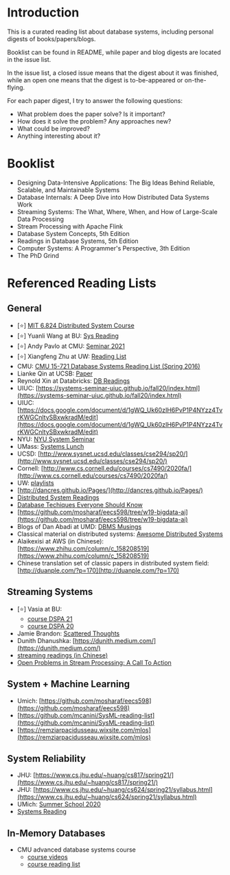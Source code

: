 # Introduction

This is a curated reading list about database systems, including personal digests of books/papers/blogs.

Booklist can be found in README, while paper and blog digests are located in the issue list.

In the issue list, a closed issue means that the digest about it was finished, while an open one means that the digest is to-be-appeared or on-the-flying.

For each paper digest, I try to answer the following questions:

- What problem does the paper solve? Is it important?
- How does it solve the problem? Any approaches new?
- What could be improved?
- Anything interesting about it?

# Booklist

- Designing Data-Intensive Applications: The Big Ideas Behind Reliable, Scalable, and Maintainable Systems
- Database Internals: A Deep Dive into How Distributed Data Systems Work
- Streaming Systems: The What, Where, When, and How of Large-Scale Data Processing
- Stream Processing with Apache Flink
- Database System Concepts, 5th Edition
- Readings in Database Systems, 5th Edition
- Computer Systems: A Programmer's Perspective, 3th Edition
- The PhD Grind

<!-- You may also find [Other Books](https://github.com/Sunt-ing/database-system-readings/blob/main/Other%20Books.md).
 -->

# Referenced Reading Lists

## General

- [:star:] [MIT 6.824 Distributed System Course](https://pdos.csail.mit.edu/6.824/schedule.html)
- [:star:] Yuanli Wang at BU: [Sys Reading](https://github.com/pentium3/sys_reading/issues)
- [:star:] Andy Pavlo at CMU: [Seminar 2021](https://db.cs.cmu.edu/seminar2021/)
- [:star:] Xiangfeng Zhu at UW: [Reading List](https://xzhu0027.gitbook.io/blog/reading-list)
- CMU: [CMU 15-721 Database Systems Reading List (Spring 2016)](https://15721.courses.cs.cmu.edu/spring2016/schedule.html)
- Lianke Qin at UCSB: [Paper](https://github.com/brucechin/paper)
- Reynold Xin at Databricks: [DB Readings](https://github.com/rxin/db-readings)
- UIUC: [https://systems-seminar-uiuc.github.io/fall20/index.html](https://systems-seminar-uiuc.github.io/fall20/index.html)
- UIUC: [https://docs.google.com/document/d/1gWQ_Uk60zIH6PvP1P4NYzz4TvrKWGCnltySBxwkradM/edit](https://docs.google.com/document/d/1gWQ_Uk60zIH6PvP1P4NYzz4TvrKWGCnltySBxwkradM/edit)
- NYU: [NYU System Seminar](https://github.com/fruffy/nyu-systems-seminar)
- UMass: [Systems Lunch](https://systems-lunch.org/)
- UCSD: [http://www.sysnet.ucsd.edu/classes/cse294/sp20/](http://www.sysnet.ucsd.edu/classes/cse294/sp20/)
- Cornell: [http://www.cs.cornell.edu/courses/cs7490/2020fa/](http://www.cs.cornell.edu/courses/cs7490/2020fa/)
- UW: [playlists](https://www.youtube.com/c/uwcse/playlists)
- [http://dancres.github.io/Pages/](http://dancres.github.io/Pages/)
- [Distributed System Readings](https://github.com/feilengcui008/distributed_system_readings)
- [Database Techiques Everyone Should Know](https://blog.acolyer.org/2016/01/03/database-techiques-everyone-should-know/)
- [https://github.com/mosharaf/eecs598/tree/w19-bigdata-ai](https://github.com/mosharaf/eecs598/tree/w19-bigdata-ai)
- Blogs of Dan Abadi at UMD: [DBMS Musings](http://dbmsmusings.blogspot.com/)
- Classical material on distributed systems: [Awesome Distributed Systems](https://github.com/theanalyst/awesome-distributed-systems)
- Alaikexisi at AWS (in Chinese): [https://www.zhihu.com/column/c_158208519](https://www.zhihu.com/column/c_158208519)
- Chinese translation set of classic papers in distributed system field: [http://duanple.com/?p=170](http://duanple.com/?p=170)

## Streaming Systems

- [:star:] Vasia at BU:
  - [course DSPA 21](https://vasia.github.io/dspa21/readings.html)
  - [course DSPA 20](https://vasia.github.io/dspa20/readings.html)
- Jamie Brandon: [Scattered Thoughts](https://scattered-thoughts.net/)
- Dunith Dhanushka: [https://dunith.medium.com/](https://dunith.medium.com/)
- [streaming readings (in Chinese)](https://github.com/lw-lin/streaming-readings)
- [Open Problems in Stream Processing: A Call To Action
](https://docs.google.com/presentation/d/1YtTEnOax5MDA8DazDa1ad-sP4zzM58KQK4HNAcxoONA/edit?n=Open_Problems_in_Stream_Processing_A_Call_To_Action)

## System + Machine Learning

- Umich: [https://github.com/mosharaf/eecs598](https://github.com/mosharaf/eecs598)
- [https://github.com/mcanini/SysML-reading-list](https://github.com/mcanini/SysML-reading-list)
- [https://remziarpacidusseau.wixsite.com/mlos](https://remziarpacidusseau.wixsite.com/mlos)

## System Reliability

- JHU: [https://www.cs.jhu.edu/~huang/cs817/spring21/](https://www.cs.jhu.edu/~huang/cs817/spring21/)
- JHU: [https://www.cs.jhu.edu/~huang/cs624/spring21/syllabus.html](https://www.cs.jhu.edu/~huang/cs624/spring21/syllabus.html)
- UMich: [Summer School 2020](https://web.eecs.umich.edu/~manosk/summer-school-2020.html)
- [Systems Reading](https://github.com/lorin/systems-reading)

## In-Memory Databases

- CMU advanced database systems course
  - [course videos](https://www.youtube.com/watch?v=m72mt4VN9ik&list=PLSE8ODhjZXja7K1hjZ01UTVDnGQdx5v5U)
  - [course reading list](https://15721.courses.cs.cmu.edu/spring2019/schedule.html#jan-14-2019)


